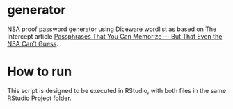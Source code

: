 # generator
NSA proof password generator using Diceware wordlist as based on The Intercept article [Passphrases That You Can Memorize — But That Even the NSA Can’t Guess](https://theintercept.com/2015/03/26/passphrases-can-memorize-attackers-cant-guess/).

# How to run
This script is designed to be executed in RStudio, with both files in the same RStudio Project folder.
